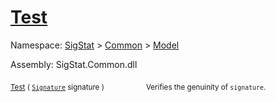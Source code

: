 # [Test](./Verifier-100664117.md)

Namespace: [SigStat]() > [Common](./../../README.md) > [Model](./../README.md)

Assembly: SigStat.Common.dll

<sub>[Test](./Verifier-100664117.md) ( [`Signature`](./../../Signature.md) signature )</sub>&nbsp; &nbsp; &nbsp; &nbsp; &nbsp; &nbsp; &nbsp; &nbsp; &nbsp;<sub>Verifies the genuinity of `signature`.</sub>

